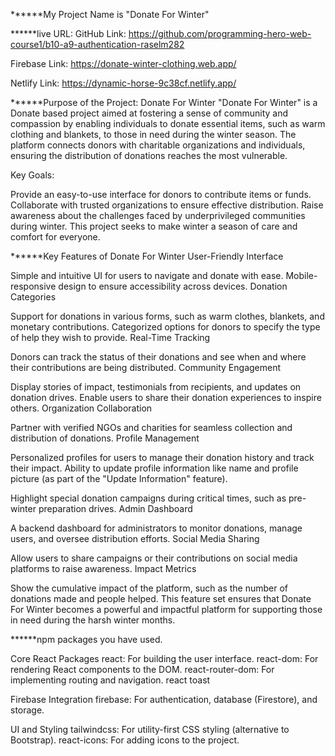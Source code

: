 ******My Project Name is "Donate For Winter"

******live URL:
GitHub Link: https://github.com/programming-hero-web-course1/b10-a9-authentication-raselm282

Firebase Link: https://donate-winter-clothing.web.app/

Netlify Link: https://dynamic-horse-9c38cf.netlify.app/


******Purpose of the Project: Donate For Winter
"Donate For Winter" is a Donate based project aimed at fostering a sense of community and compassion by enabling individuals to donate essential items, such as warm clothing and blankets, to those in need during the winter season. The platform connects donors with charitable organizations and individuals, ensuring the distribution of donations reaches the most vulnerable.

Key Goals:

Provide an easy-to-use interface for donors to contribute items or funds.
Collaborate with trusted organizations to ensure effective distribution.
Raise awareness about the challenges faced by underprivileged communities during winter.
This project seeks to make winter a season of care and comfort for everyone.

******Key Features of Donate For Winter
User-Friendly Interface

Simple and intuitive UI for users to navigate and donate with ease.
Mobile-responsive design to ensure accessibility across devices.
Donation Categories

Support for donations in various forms, such as warm clothes, blankets, and monetary contributions.
Categorized options for donors to specify the type of help they wish to provide.
Real-Time Tracking

Donors can track the status of their donations and see when and where their contributions are being distributed.
Community Engagement

Display stories of impact, testimonials from recipients, and updates on donation drives.
Enable users to share their donation experiences to inspire others.
Organization Collaboration

Partner with verified NGOs and charities for seamless collection and distribution of donations.
Profile Management

Personalized profiles for users to manage their donation history and track their impact.
Ability to update profile information like name and profile picture (as part of the "Update Information" feature).

Highlight special donation campaigns during critical times, such as pre-winter preparation drives.
Admin Dashboard

A backend dashboard for administrators to monitor donations, manage users, and oversee distribution efforts.
Social Media Sharing

Allow users to share campaigns or their contributions on social media platforms to raise awareness.
Impact Metrics

Show the cumulative impact of the platform, such as the number of donations made and people helped.
This feature set ensures that Donate For Winter becomes a powerful and impactful platform for supporting those in need during the harsh winter months.

******npm packages you have used.

Core React Packages
react: For building the user interface.
react-dom: For rendering React components to the DOM.
react-router-dom: For implementing routing and navigation.
react toast


Firebase Integration
firebase: For authentication, database (Firestore), and storage.

UI and Styling
tailwindcss: For utility-first CSS styling (alternative to Bootstrap).
react-icons: For adding icons to the project.

